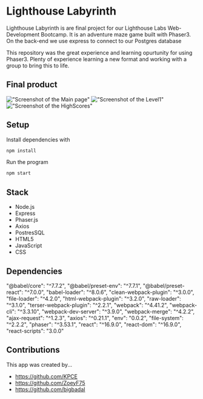 # Lighthouse Labyrinth

Lighthouse Labyrinth is are final project for our Lighthouse Labs Web-Development Bootcamp. It is an adventure maze game built with Phaser3. On the back-end we use express to connect to our Postgres database

This repository was the great experience and learning opurtunity for using Phaser3. Plenty of experience learning a new format and working with a group to bring this to life.

## Final product

!["Screenshot of the Main page"]()
!["Screenshot of the Level1"]()
!["Screenshot of the HighScores"]()

## Setup

Install dependencies with 
```sh
npm install
```
Run the program 
```sh
npm start
```

## Stack
- Node.js
- Express
- Phaser.js
- Axios
- PostresSQL
- HTML5
- JavaScript
- CSS

## Dependencies
  "@babel/core": "^7.7.2",
    "@babel/preset-env": "^7.7.1",
    "@babel/preset-react": "^7.0.0",
    "babel-loader": "^8.0.6",
    "clean-webpack-plugin": "^3.0.0",
    "file-loader": "^4.2.0",
    "html-webpack-plugin": "^3.2.0",
    "raw-loader": "^3.1.0",
    "terser-webpack-plugin": "^2.2.1",
    "webpack": "^4.41.2",
    "webpack-cli": "^3.3.10",
    "webpack-dev-server": "^3.9.0",
    "webpack-merge": "^4.2.2",
    "ajax-request": "^1.2.3",
    "axios": "^0.21.1",
    "env": "0.0.2",
    "file-system": "^2.2.2",
    "phaser": "^3.53.1",
    "react": "^16.9.0",
    "react-dom": "^16.9.0",
    "react-scripts": "3.0.0"

## Contributions

This app was created by...
- https://github.com/KPCE
- https://github.com/ZoeyF75
- https://github.com/bigbadaI
